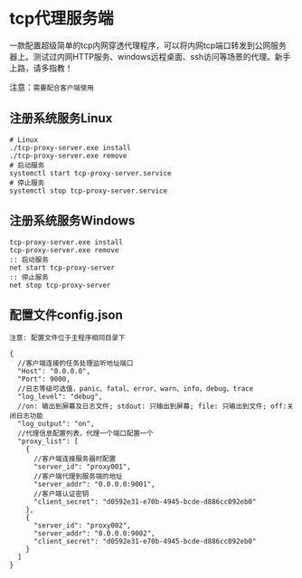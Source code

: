 # **tcp代理服务端**

一款配置超级简单的tcp内网穿透代理程序，可以将内网tcp端口转发到公网服务器上。测试过内网HTTP服务、windows远程桌面、ssh访问等场景的代理。新手上路，请多指教！


注意：`需要配合客户端使用`

## 注册系统服务Linux
```
# Linux
./tcp-proxy-server.exe install
./tcp-proxy-server.exe remove
# 启动服务
systemctl start tcp-proxy-server.service
# 停止服务
systemctl stop tcp-proxy-server.service

```

## 注册系统服务Windows

```
tcp-proxy-server.exe install
tcp-proxy-server.exe remove
:: 启动服务
net start tcp-proxy-server
:: 停止服务
net stop tcp-proxy-server

```

## 配置文件config.json
`注意: 配置文件位于主程序相同目录下`

```json5
{
  //客户端连接的任务处理监听地址端口
  "Host": "0.0.0.0",
  "Port": 9000,
  //日志等级可选值，panic、fatal、error、warn、info、debug、trace
  "log_level": "debug",
  //on: 输出到屏幕及日志文件; stdout: 只输出到屏幕; file: 只输出到文件; off:关闭日志功能
  "log_output": "on",
  //代理信息配置列表，代理一个端口配置一个
  "proxy_list": [
    {
      //客户端连接服务器时配置
      "server_id": "proxy001",
      //客户端代理到服务端的地址
      "server_addr": "0.0.0.0:9001",
      //客户端认证密钥
      "client_secret": "d0592e31-e70b-4945-bcde-d886cc092eb0"
    },
    {
      "server_id": "proxy002",
      "server_addr": "0.0.0.0:9002",
      "client_secret": "d0592e31-e70b-4945-bcde-d886cc092eb0"
    }
  ]
}
```

